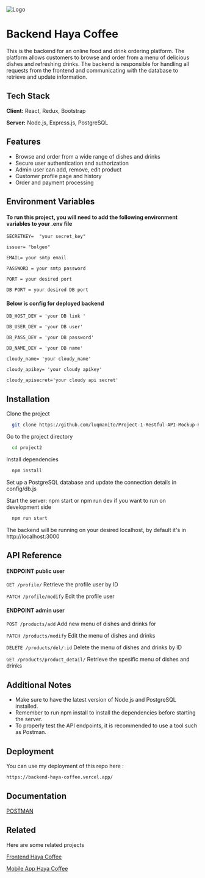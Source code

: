 
![Logo](https://res.cloudinary.com/dwxujoxc7/image/upload/v1674098385/project2/center.-removebg-preview_dxnbc2.png)


# Backend Haya Coffee

This is the backend for an online food and drink ordering platform. The platform allows customers to browse and order from a menu of delicious dishes and refreshing drinks. The backend is responsible for handling all requests from the frontend and communicating with the database to retrieve and update information.


## Tech Stack

**Client:** React, Redux, Bootstrap

**Server:** Node.js, Express.js, PostgreSQL


## Features

- Browse and order from a wide range of dishes and drinks
- Secure user authentication and authorization
- Admin user can add, remove, edit product
- Customer profile page and history
- Order and payment processing


## Environment Variables

#### To run this project, you will need to add the following environment variables to your .env file

`SECRETKEY=  "your secret_key"`

`issuer= "bolgeo"`

`EMAIL= your smtp email`

`PASSWORD = your smtp password`

`PORT = your desired port`

`DB PORT = your desired DB port`

#### Below is config for deployed backend

`DB_HOST_DEV = 'your DB link '`

`DB_USER_DEV = 'your DB user'`

`DB_PASS_DEV = 'your DB password'`

`DB_NAME_DEV = 'your DB name'`

`cloudy_name= 'your cloudy_name'`

`cloudy_apikey= 'your cloudy apikey'`

`cloudy_apisecret='your cloudy api secret'`
## Installation

Clone the project

```bash
  git clone https://github.com/luqmanito/Project-1-Restful-API-Mockup-Haya-Coffee.git
```

Go to the project directory

```bash
  cd project2
```

Install dependencies

```bash
  npm install
```
Set up a PostgreSQL database and update the connection details in config/db.js

Start the server: npm start or npm run dev if you want to run on development side

```bash
  npm run start
```
The backend will be running on your desired localhost, by default it's in http://localhost:3000

## API Reference

#### ENDPOINT public user

`GET /profile/` Retrieve the profile user by ID
  
`PATCH /profile/modify` Edit the profile user

####  ENDPOINT admin user

  `POST /products/add` Add new menu of dishes and drinks for 

  `PATCH /products/modify` Edit the menu of dishes and drinks

  `DELETE /products/del/:id` Delete the menu of dishes and drinks by ID

  `GET /products/product_detail/` Retrieve the spesific menu of dishes and drinks







## Additional Notes

- Make sure to have the latest version of Node.js and PostgreSQL installed.
- Remember to run npm install to install the dependencies before starting the server.
- To properly test the API endpoints, it is recommended to use a tool such as Postman.


## Deployment

You can use my deployment of this repo here :

```bash
https://backend-haya-coffee.vercel.app/
```


## Documentation

[POSTMAN](https://documenter.getpostman.com/view/23706916/2s83zgvQf8)


## Related

Here are some related projects

[Frontend Haya Coffee](https://github.com/luqmanito/my-app)

[Mobile App Haya Coffee](https://github.com/luqmanito/HayaShop)

